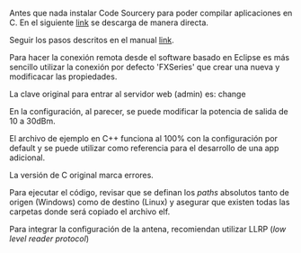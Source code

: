 Antes que nada instalar Code Sourcery para poder compilar aplicaciones en C. En el siguiente [link](https://developer.zebra.com/thread/30665) se descarga de manera directa.

Seguir los pasos descritos en el manual [link](https://www.zebra.com/apps/dlmanager?dlp=-227178c9720c025483893483886ea540bd07dd0f9873752cf891686eb4950400add13410300d57bc62ab30d9f72ea68d43274873e25f93f1a5d4aacc015691d2f11ccf24a7980cde3774ba08d55af95&c=us&l=en).

Para hacer la conexión remota desde el software basado en Eclipse es más sencillo utilizar la conexión por defecto 'FXSeries' que crear una nueva y modificacar las propiedades.

La clave original para entrar al servidor web (admin) es: change

En la configuración, al parecer, se puede modificar la potencia de salida de 10 a 30dBm.

El archivo de ejemplo en C++ funciona al 100% con la configuración por default y se puede utilizar como referencia para el desarrollo de una app adicional.

La versión de C original marca errores.

Para ejecutar el código, revisar que se definan los _paths_ absolutos tanto de origen (Windows) como de destino (Linux) y asegurar que existen todas las carpetas donde será copiado el archivo elf.

Para integrar la configuración de la antena, recomiendan utilizar LLRP (_low level reader protocol_)
